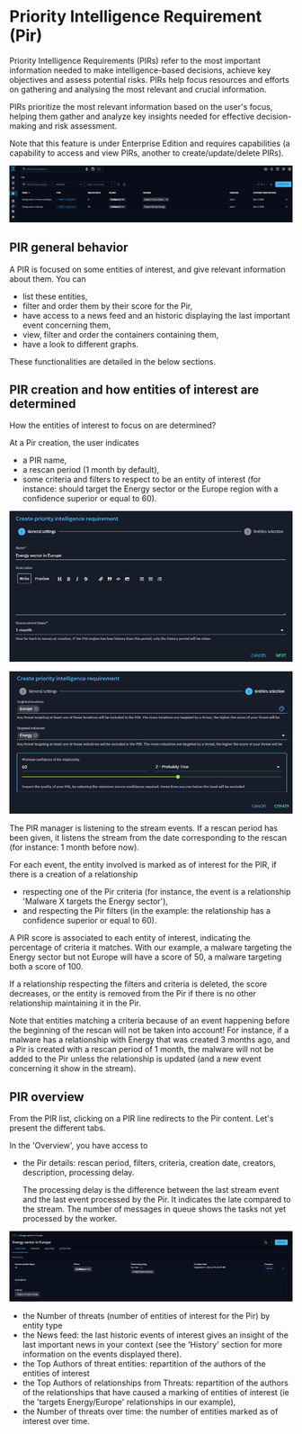 # Priority Intelligence Requirement (Pir)

Priority Intelligence Requirements (PIRs) refer to the most important information needed to make intelligence-based decisions, achieve key objectives and assess potential risks. PIRs help focus resources and efforts on gathering and analysing the most relevant and crucial information.

PIRs prioritize the most relevant information based on the user's focus, helping them gather and analyze key insights needed for effective decision-making and risk assessment.

Note that this feature is under Enterprise Edition and requires capabilities (a capability to access and view PIRs, another to create/update/delete PIRs).

![PIRs](assets/pirs.png)

## PIR general behavior

A PIR is focused on some entities of interest, and give relevant information about them. You can
- list these entities,
- filter and order them by their score for the Pir,
- have access to a news feed and an historic displaying the last important event concerning them,
- view, filter and order the containers containing them,
- have a look to different graphs.

These functionalities are detailed in the below sections.

## PIR creation and how entities of interest are determined

How the entities of interest to focus on are determined?

At a Pir creation, the user indicates
- a PIR name,
- a rescan period (1 month by default),
- some criteria and filters to respect to be an entity of interest (for instance: should target the Energy sector or the Europe region with a confidence superior or equal to 60).

![PIR Creation: General settings](assets/pir-creation-1.png)

![PIR Creation: Entities selection](assets/pir-creation-2.png)


The PIR manager is listening to the stream events. If a rescan period has been given, it listens the stream from the date corresponding to the rescan (for instance: 1 month before now).

For each event, the entity involved is marked as of interest for the PIR, if there is a creation of a relationship
- respecting one of the Pir criteria (for instance, the event is a relationship 'Malware X targets the Energy sector'),
- and respecting the Pir filters (in the example: the relationship has a confidence superior or equal to 60).

A PIR score is associated to each entity of interest, indicating the percentage of criteria it matches.
With our example, a malware targeting the Energy sector but not Europe will have a score of 50, a malware targeting both a score of 100.

If a relationship respecting the filters and criteria is deleted, the score decreases, or the entity is removed from the Pir if there is no other relationship maintaining it in the Pir.

Note that entities matching a criteria because of an event happening before the beginning of the rescan will not be taken into account!
For instance, if a malware has a relationship with Energy that was created 3 months ago, and a Pir is created with a rescan period of 1 month, the malware will not be added to the Pir unless the relationship is updated (and a new event concerning it show in the stream).

## PIR overview

From the PIR list, clicking on a PIR line redirects to the Pir content. Let's present the different tabs.

In the 'Overview', you have access to
- the Pir details: rescan period, filters, criteria, creation date, creators, description, processing delay.

    The processing delay is the difference between the last stream event and the last event processed by the Pir. It indicates the late compared to the stream.
    The number of messages in queue shows the tasks not yet processed by the worker.

![PIR Overview: Pir details](assets/pir-overview-details.png)


- the Number of threats (number of entities of interest for the Pir) by entity type
- the News feed: the last historic events of interest gives an insight of the last important news in your context (see the 'History' section for more information on the events displayed there).
- the Top Authors of threat entities: repartition of the authors of the entities of interest
- the Top Authors of relationships from Threats: repartition of the authors of the relationships that have caused a marking of entities of interest (ie the 'targets Energy/Europe' relationships in our example),
- the Number of threats over time: the number of entities marked as of interest over time.